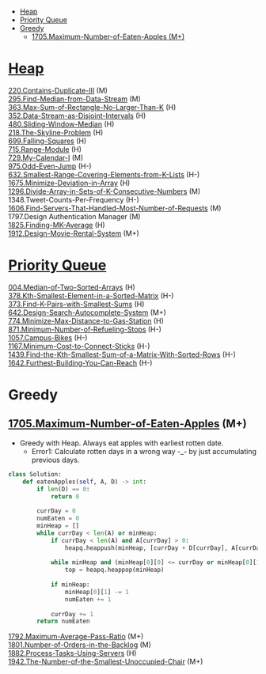- [Heap](#heap)
- [Priority Queue](#priority-queue)
- [Greedy](#greedy)
  - [1705.Maximum-Number-of-Eaten-Apples \(M+\)](#1705maximum-number-of-eaten-apples-m)

# [Heap](https://github.com/wisdompeak/LeetCode/tree/master/Heap)

[220.Contains-Duplicate-III](https://github.com/wisdompeak/LeetCode/tree/master/Heap/220.Contains-Duplicate-III) \(M\)  
[295.Find-Median-from-Data-Stream](https://github.com/wisdompeak/LeetCode/tree/master/Heap/295.Find-Median-from-Data-Stream) \(M\)  
[363.Max-Sum-of-Rectangle-No-Larger-Than-K](https://github.com/wisdompeak/LeetCode/tree/master/Heap/363.Max-Sum-of-Rectangle-No-Larger-Than-K) \(H\)  
[352.Data-Stream-as-Disjoint-Intervals](https://github.com/wisdompeak/LeetCode/tree/master/Heap/352.Data-Stream-as-Disjoint-Intervals) \(H\)  
[480.Sliding-Window-Median](https://github.com/wisdompeak/LeetCode/blob/master/Heap/480.Sliding-Window-Median) \(H\)  
[218.The-Skyline-Problem](https://github.com/wisdompeak/LeetCode/blob/master/Segment_Tree/218.The-Skyline-Problem) \(H\)  
[699.Falling-Squares](https://github.com/wisdompeak/LeetCode/tree/master/Segment_Tree/699.Falling-Squares) \(H\)  
[715.Range-Module](https://github.com/wisdompeak/LeetCode/tree/master/Segment_Tree/715.Range-Module) \(H\)  
[729.My-Calendar-I](https://github.com/wisdompeak/LeetCode/tree/master/Heap/729.My-Calendar-I) \(M\)  
[975.Odd-Even-Jump](https://github.com/wisdompeak/LeetCode/tree/master/Heap/975.Odd-Even-Jump) \(H-\)  
[632.Smallest-Range-Covering-Elements-from-K-Lists](https://github.com/wisdompeak/LeetCode/tree/master/Heap/632.Smallest-Range-Covering-Elements-from-K-Lists) \(H-\)  
[1675.Minimize-Deviation-in-Array](https://github.com/wisdompeak/LeetCode/tree/master/Heap/1675.Minimize-Deviation-in-Array) \(H\)  
[1296.Divide-Array-in-Sets-of-K-Consecutive-Numbers](https://github.com/wisdompeak/LeetCode/tree/master/Heap/1296.Divide-Array-in-Sets-of-K-Consecutive-Numbers) \(M\)  
1348.Tweet-Counts-Per-Frequency \(H-\)  
[1606.Find-Servers-That-Handled-Most-Number-of-Requests](https://github.com/wisdompeak/LeetCode/tree/master/Heap/1606.Find-Servers-That-Handled-Most-Number-of-Requests) \(M\)  
1797.Design Authentication Manager \(M\)  
[1825.Finding-MK-Average](https://github.com/wisdompeak/LeetCode/tree/master/Heap/1825.Finding-MK-Average) \(H\)  
[1912.Design-Movie-Rental-System](https://github.com/wisdompeak/LeetCode/tree/master/Heap/1912.Design-Movie-Rental-System) \(M+\)

# [Priority Queue](https://github.com/wisdompeak/LeetCode/tree/master/Priority_Queue)

[004.Median-of-Two-Sorted-Arrays](https://github.com/wisdompeak/LeetCode/tree/master/Priority_Queue/004.Median-of-Two-Sorted-Arrays) \(H\)  
[378.Kth-Smallest-Element-in-a-Sorted-Matrix](https://github.com/wisdompeak/LeetCode/tree/master/Priority_Queue/378.Kth-Smallest-Element-in-a-Sorted-Matrix) \(H-\)  
[373.Find-K-Pairs-with-Smallest-Sums](https://github.com/wisdompeak/LeetCode/tree/master/Priority_Queue/373.Find-K-Pairs-with-Smallest-Sums) \(H\)  
[642.Design-Search-Autocomplete-System](https://github.com/wisdompeak/LeetCode/tree/master/Design/642.Design-Search-Autocomplete-System) \(M+\)  
[774.Minimize-Max-Distance-to-Gas-Station](https://github.com/wisdompeak/LeetCode/tree/master/Priority_Queue/774.Minimize-Max-Distance-to-Gas-Station) \(H\)  
[871.Minimum-Number-of-Refueling-Stops](https://github.com/wisdompeak/LeetCode/tree/master/Greedy/871.Minimum-Number-of-Refueling-Stops) \(H-\)  
[1057.Campus-Bikes](https://github.com/wisdompeak/LeetCode/tree/master/Priority_Queue/1057.Campus-Bikes) \(H-\)  
[1167.Minimum-Cost-to-Connect-Sticks](https://github.com/wisdompeak/LeetCode/tree/master/Priority_Queue/1167.Minimum-Cost-to-Connect-Sticks) \(H-\)  
[1439.Find-the-Kth-Smallest-Sum-of-a-Matrix-With-Sorted-Rows](https://github.com/wisdompeak/LeetCode/tree/master/Priority_Queue/1439.Find-the-Kth-Smallest-Sum-of-a-Matrix-With-Sorted-Rows) \(H-\)  
[1642.Furthest-Building-You-Can-Reach](https://github.com/wisdompeak/LeetCode/tree/master/Priority_Queue/1642.Furthest-Building-You-Can-Reach) \(H-\)  

# Greedy
## [1705.Maximum-Number-of-Eaten-Apples](https://github.com/wisdompeak/LeetCode/tree/master/Priority_Queue/1705.Maximum-Number-of-Eaten-Apples) \(M+\)  
* Greedy with Heap. Always eat apples with earliest rotten date. 
  * Error1: Calculate rotten days in a wrong way -_- by just accumulating previous days. 

```py
class Solution:
    def eatenApples(self, A, D) -> int:
        if len(D) == 0:
            return 0
                
        currDay = 0
        numEaten = 0
        minHeap = []
        while currDay < len(A) or minHeap: 
            if currDay < len(A) and A[currDay] > 0:                   
                heapq.heappush(minHeap, [currDay + D[currDay], A[currDay]])
        
            while minHeap and (minHeap[0][0] <= currDay or minHeap[0][1] == 0):
                top = heapq.heappop(minHeap)
                
            if minHeap:
                minHeap[0][1] -= 1
                numEaten += 1
            
            currDay += 1
        return numEaten
```

[1792.Maximum-Average-Pass-Ratio](https://github.com/wisdompeak/LeetCode/tree/master/Priority_Queue/1792.Maximum-Average-Pass-Ratio) \(M+\)  
[1801.Number-of-Orders-in-the-Backlog](https://github.com/wisdompeak/LeetCode/tree/master/Priority_Queue/1801.Number-of-Orders-in-the-Backlog) \(M\)  
[1882.Process-Tasks-Using-Servers](https://github.com/wisdompeak/LeetCode/tree/master/Priority_Queue/1882.Process-Tasks-Using-Servers) \(H\)  
[1942.The-Number-of-the-Smallest-Unoccupied-Chair](https://github.com/wisdompeak/LeetCode/tree/master/Priority_Queue/1942.The-Number-of-the-Smallest-Unoccupied-Chair) \(M+\)

